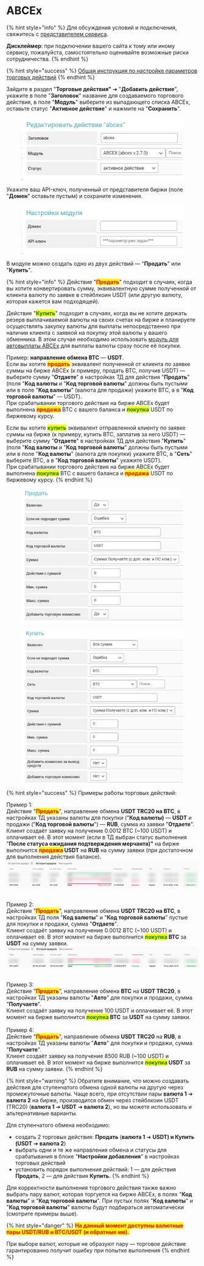 # ABCEx

{% hint style="info" %}
Для обсуждения условий и подключения, свяжитесь с [представителем сервиса](https://t.me/ABCEX_API_support).

**Дисклеймер**: при подключении вашего сайта к тому или иному сервису, пожалуйста, самостоятельно оценивайте возможные риски сотрудничества.
{% endhint %}

{% hint style="success" %}
[Общая инструкция по настройке параметров торговых действий](https://premium.gitbook.io/main/osnovnye-nastroiki/modul-torgovye-deistviya/sozdanie-torgovogo-deistviya/parametry-torgovykh-deistvii)
{% endhint %}

Зайдите в раздел "**Торговые действия"** ➔ "**Добавить действие**", укажите в поле "**Заголовок**" название для создаваемого торгового действия, в поле "**Модуль**" выберите из выпадающего списка ABCEx, оставьте статус "**Активное действие**" и нажмите на "**Сохранить**".

<figure><img src="../../../.gitbook/assets/image (48).png" alt="" width="422"><figcaption></figcaption></figure>

Укажите ваш API-ключ, полученный от представителя биржи (поле "**Домен**" оставьте пустым) и сохраните изменения.

<figure><img src="../../../.gitbook/assets/image (45).png" alt=""><figcaption></figcaption></figure>

В модуле можно создать одно из двух действий — "**Продать**" или "**Купить**".

{% hint style="info" %}
Действие "<mark style="color:red;">**Продать**</mark>" подходит в случаях, когда вы хотите конвертировать сумму, эквивалентную сумме полученной от клиента валюту по заявке в стейблкоин USDT (или другую валюту, которая кажется вам подходящей).

Действие "<mark style="color:green;">**Купить**</mark>" подходит в случаях, когда вы не хотите держать резерв выплачиваемой валюты на своих счетах на бирже и планируете осуществлять закупку валюты для выплаты непосредственно при наличии клиента с заявкой на покупку этой валюты у вашего обменника. В этом случае необходимо использовать [модуль для автовыплаты ABCEx](https://premium.gitbook.io/main/osnovnye-nastroiki/merchanty-i-avtovyplaty/avtovyplaty/abcex) для выплаты валюты сразу после её покупки.



Пример: **направление обмена BTC** — **USDT**.\
Если вы хотите <mark style="color:red;">**продать**</mark> эквивалент полученной от клиента по заявке суммы на бирже ABCEx (к примеру, продать BTC, получив USDT) — выберите сумму "**Отдаете**" в настройках ТД для действия "**Продать**" (поля "**Код валюты** и "**Код торговой валюты**" должны быть пустыми или в поле "**Код валюты**" (валюта для продажи) укажите BTC, а в "**Код торговой валюты**" — USDT).\
При срабатывании торгового действия на бирже ABCEx будет выполнена <mark style="color:red;">**продажа**</mark> BTC с вашего баланса и <mark style="color:green;">**покупка**</mark> USDT по биржевому курсу.

Если вы хотите <mark style="color:green;">**купить**</mark> эквивалент отправленной клиенту по заявке суммы на бирже (к примеру, купить BTC, заплатив за него USDT) — выберите сумму "**Отдаете**" в настройках ТД для действия "**Купить**" (поля "**Код валюты** и "**Код торговой валюты**" должны быть пустыми или в поле "**Код валюты**" (валюта для покупки) укажите BTC, в "**Сеть**" выберите BTC, а в "**Код торговой валюты**" укажите USDT).\
При срабатывании торгового действия на бирже ABCEx будет выполнена <mark style="color:green;">**покупка**</mark> BTC с вашего баланса и <mark style="color:red;">**продажа**</mark> USDT по биржевому курсу.
{% endhint %}

<div><figure><img src="../../../.gitbook/assets/image (2248).png" alt=""><figcaption></figcaption></figure> <figure><img src="../../../.gitbook/assets/image (2249).png" alt=""><figcaption></figcaption></figure></div>

{% hint style="success" %}
Примеры работы торговых действий:

Пример 1:\
Действие "<mark style="color:red;">**Продать**</mark>", направление обмена **USDT TRC20 на BTC**, в настройках ТД указаны валюты для покупки ("**Код валюты)** — **USDT** и продажи ("**Код торговой валюты**") — **RUB**, сумма из заявки "**Отдаете**".\
Клиент создаёт заявку на получение 0.0012 BTC (\~100 USDT) и оплачивает её. В этот момент (если в ТД выбран статус выполнения "**После статуса ожидания подтверждения мерчанта)"** на бирже выполнится <mark style="color:red;">**продажа**</mark>**&#x20;USDT** на **RUB** на сумму заявки (при достаточном для выполнения действия балансе).\
![](<../../../.gitbook/assets/image (46).png>)

\
Пример 2:\
Действие "<mark style="color:red;">**Продать**</mark>", направление обмена **USDT TRC20 на BTC**, в настройках ТД поля "**Код валюты**" и "**Код торговой валюты**" пустые для покупки и продажи, сумма "**Отдаете**".\
Клиент создаёт заявку на получение 0.0012 BTC (\~100 USDT) и оплачивает её. В этот момент на бирже выполнится <mark style="color:green;">**покупка**</mark>**&#x20;BTC** за **USDT** на сумму заявки.\
![](<../../../.gitbook/assets/image (47).png>)

\
Пример 3:\
Действие "<mark style="color:red;">**Продать**</mark>", направление обмена **BTC** на **USDT TRC20**, в настройках ТД указаны валюты "**Авто**" для покупки и продажи, сумма "**Получаете**".\
Клиент создаёт заявку на получение 100 USDT и оплачивает её. В этот момент на бирже выполнится <mark style="color:green;">**покупка**</mark>**&#x20;BTC** за **USDT** на сумму заявки.\
\
Пример 4:\
Действие "<mark style="color:red;">**Продать**</mark>", направление обмена **USDT TRC20** на **RUB**, в настройках ТД указаны валюты "**Авто**" для покупки и продажи, сумма "**Получаете**".\
Клиент создаёт заявку на получение 8500 RUB (\~100 USDT) и оплачивает её. В этот момент на бирже выполнится <mark style="color:green;">**покупка**</mark>**&#x20;USDT** за **RUB** на сумму заявки.
{% endhint %}

{% hint style="warning" %}
Обратите внимание, что можно создавать действия для ступенчатого обмена одной валюты на другую через промежуточные валюты. Чаще всего, при отсутствии пары **валюта 1** ➔ **валюта 2** на бирже, производится обмен через стейблкоин USDT (TRC20) (**валюта 1** ➔ **USDT** ➔ **валюта 2**), но вы можете использовать и альтернативные варианты.

Для ступенчатого обмена необходимо:

* &#x20;создать 2 торговых действия: **Продать** (**валюта 1** ➔ **USDT) и Купить (USDT** ➔ **валюта 2**)
* выбрать одни и те же направления обмена и статусы для срабатывания в блоке "**Настройки добавления**" в настройках торговых действий
* установить порядок выполнения действий: 1 — для действия **Продать**, 2 — для действия **Купить.**
{% endhint %}

Для корректности выполнения торгового действия также важно выбрать пару валют, которая торгуется на бирже ABCEx, в полях "**Код валюты**" и "**Код торговой валюты**". При пустых полях "**Код валюты**" и "**Код торговой валюты**" валюты будут подбираться автоматически (смотрите примеры выше).

{% hint style="danger" %}
<mark style="color:red;">**На данный момент доступны валютные пары USDT/RUB и BTC/USDT (и обратные им).**</mark>

При выборе валют, которые не образуют пару — торговое действие гарантированно получит ошибку при попытке выполнения
{% endhint %}
